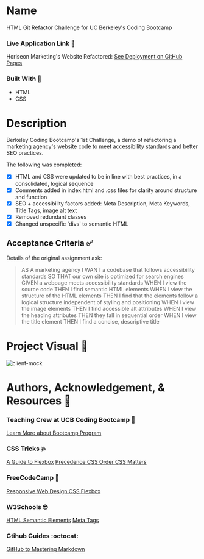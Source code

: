 
# Name 
 HTML Git Refactor Challenge for UC Berkeley's Coding Bootcamp

### Live Application Link 	:eyes:
Horiseon Marketing's Website Refactored: [See Deployment on GitHub Pages](https://sarahdurks.github.io/horiseon-bootcamp/)

### Built With :toolbox: 
- HTML
- CSS

# Description 
Berkeley Coding Bootcamp's 1st Challenge, a demo of refactoring a marketing agency's website code  to meet accessibility standards and better SEO practices. 

The following was completed:

- [x] HTML and CSS were updated to be in line with best practices, in a consolidated, logical sequence
- [x] Comments added in index.html and .css files for clarity around structure and function
- [x] SEO + accessibility factors added: Meta Description, Meta Keywords, Title Tags, image alt text
- [x] Removed redundant classes
- [x] Changed unspecific 'divs' to semantic HTML

## Acceptance Criteria :white_check_mark:

Details of the original assignment ask:

> AS A marketing agency
> I WANT a codebase that follows accessibility standards
> SO THAT our own site is optimized for search engines
> GIVEN a webpage meets accessibility standards
> WHEN I view the source code
> THEN I find semantic HTML elements
> WHEN I view the structure of the HTML elements
> THEN I find that the elements follow a logical structure independent of styling and positioning
> WHEN I view the image elements
> THEN I find accessible alt attributes
> WHEN I view the heading attributes
> THEN they fall in sequential order
> WHEN I view the title element
> THEN I find a concise, descriptive title

# Project Visual :metal:
![client-mock](https://user-images.githubusercontent.com/77648727/107129325-78af0680-6879-11eb-81de-75cbba4a5799.png)

# Authors, Acknowledgement, & Resources :handshake:
### Teaching Crew at UCB Coding Bootcamp :tada:
[Learn More about Bootcamp Program](https://bootcamp.berkeley.edu/coding/) 

### CSS Tricks :boom:
[A Guide to Flexbox](https://css-tricks.com/snippets/css/a-guide-to-flexbox)
[Precedence CSS Order CSS Matters](https://css-tricks.com/precedence-css-order-css-matters)

### FreeCodeCamp :raised_hands:
[Responsive Web Design CSS Flexbox](https://www.freecodecamp.org/learn/responsive-web-design/css-flexbox/)

### W3Schools :nerd_face:
[HTML Semantic Elements](https://www.w3schools.com/html/html5_semantic_elements.asp)
[Meta Tags](https://www.w3schools.com/tags/tag_meta.asp)

### Gtihub Guides :octocat:
[GitHub to Mastering Markdown](https://guides.github.com/features/mastering-markdown/)

